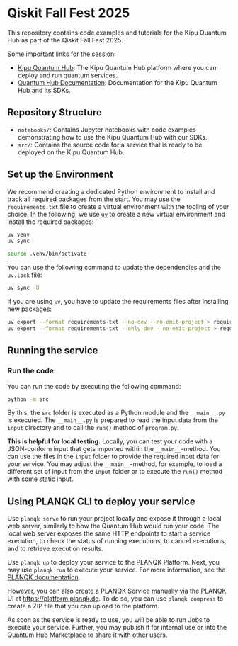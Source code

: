 # Qiskit Fall Fest 2025
This repository contains code examples and tutorials for the Kipu Quantum Hub as part of the Qiskit Fall Fest 2025.

Some important links for the session:
- [Kipu Quantum Hub](https://hub.kipu-quantum.com/): The Kipu Quantum Hub platform where you can deploy and run quantum services.
- [Quantum Hub Documentation](https://docs.hub.kipu-quantum.com/): Documentation for the Kipu Quantum Hub and its SDKs.

## Repository Structure
- `notebooks/`: Contains Jupyter notebooks with code examples demonstrating how to use the Kipu Quantum Hub with our SDKs.
- `src/`: Contains the source code for a service that is ready to be deployed on the Kipu Quantum Hub.

## Set up the Environment

We recommend creating a dedicated Python environment to install and track all required packages from the start.
You may use the `requirements.txt` file to create a virtual environment with the tooling of your choice.
In the following, we use [`uv`](https://github.com/astral-sh/uv) to create a new virtual environment and install the required packages:

```bash
uv venv
uv sync

source .venv/bin/activate
```

You can use the following command to update the dependencies and the `uv.lock` file:

```bash
uv sync -U
```

If you are using `uv`, you have to update the requirements files after installing new packages:

```bash
uv export --format requirements-txt --no-dev --no-emit-project > requirements.txt
uv export --format requirements-txt --only-dev --no-emit-project > requirements-dev.txt
```

## Running the service 

### Run the code

You can run the code by executing the following command:

```bash
python -m src
```

By this, the `src` folder is executed as a Python module and the `__main__.py` is executed.
The `__main__.py` is prepared to read the input data from the `input` directory and to call the `run()` method of `program.py`.

**This is helpful for local testing.**
Locally, you can test your code with a JSON-conform input that gets imported within the `__main__`-method.
You can use the files in the `input` folder to provide the required input data for your service.
You may adjust the `__main__`-method, for example, to load a different set of input from the `input` folder or to execute the
`run()` method with some static input.

## Using PLANQK CLI to deploy your service

Use `planqk serve` to run your project locally and expose it through a local web server, similarly to how the Quantum Hub would run your code.
The local web server exposes the same HTTP endpoints to start a service execution, to check the status of running executions, to cancel executions, and to retrieve execution results.

Use `planqk up` to deploy your service to the PLANQK Platform.
Next, you may use `planqk run` to execute your service.
For more information, see the [PLANQK documentation](https://docs.planqk.de/quickstart.html).

However, you can also create a PLANQK Service manually via the PLANQK UI at <https://platform.planqk.de>.
To do so, you can use `planqk compress` to create a ZIP file that you can upload to the platform.

As soon as the service is ready to use, you will be able to run Jobs to execute your service.
Further, you may publish it for internal use or into the Quantum Hub Marketplace to share it with other users.